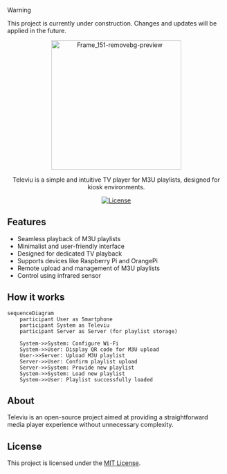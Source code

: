 > [!WARNING]  
> This project is currently under construction. Changes and updates will be applied in the future.

<p align="center">
  <img src="https://github.com/user-attachments/assets/e041ccb0-65be-4d86-8fd4-2269b500bc68" alt="Frame_151-removebg-preview" width="300">
</p>

<p align="center">Televiu is a simple and intuitive TV player for M3U playlists, designed for kiosk environments.</p>

<p align="center">
  <a href="LICENSE"><img src="https://img.shields.io/badge/license-MIT-blue.svg" alt="License"></a>
</p>

## Features

- Seamless playback of M3U playlists
- Minimalist and user-friendly interface
- Designed for dedicated TV playback
- Supports devices like Raspberry Pi and OrangePi
- Remote upload and management of M3U playlists
- Control using infrared sensor

## How it works

```mermaid
sequenceDiagram
    participant User as Smartphone
    participant System as Televiu
    participant Server as Server (for playlist storage)

    System->>System: Configure Wi-Fi
    System->>User: Display QR code for M3U upload
    User->>Server: Upload M3U playlist
    Server->>User: Confirm playlist upload
    Server->>System: Provide new playlist
    System->>System: Load new playlist
    System->>User: Playlist successfully loaded
```

## About

Televiu is an open-source project aimed at providing a straightforward media player experience without unnecessary complexity.

## License

This project is licensed under the [MIT License](LICENSE).
